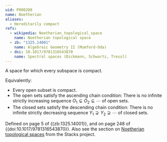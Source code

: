 ```yaml
---
uid: P000208
name: Noetherian
aliases:
  - Hereditarily compact
refs:
  - wikipedia: Noetherian_topological_space
    name: Noetherian topological space
  - zb: "1325.14001"
    name: Algebraic Geometry II (Mumford-Oda)
  - doi: 10.1017/9781316543870
    name: Spectral spaces (Dickmann, Schwartz, Tressl)
---
```


A space for which every subspace is compact.

Equivalently:
- Every open subset is compact.
- The open sets satisfy the ascending chain condition: There is no infinite strictly increasing sequence $O_1 \subsetneq O_2 \subsetneq \cdots$ of open sets.
- The closed sets satisfy the descending chain condition: There is no infinite strictly decreasing sequence $Y_1 \supsetneq Y_2 \supsetneq \cdots$ of closed sets.

Defined on page 5 of {{zb:1325.14001}}, and on page 248 of {{doi:10.1017/9781316543870}}. Also see the section on [Noetherian topological spaces](https://stacks.math.columbia.edu/tag/0050) from the Stacks project.

